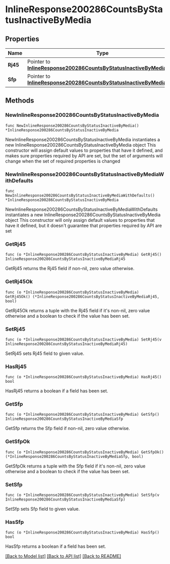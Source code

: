 # InlineResponse200286CountsByStatusInactiveByMedia

## Properties

Name | Type | Description | Notes
------------ | ------------- | ------------- | -------------
**Rj45** | Pointer to [**InlineResponse200286CountsByStatusInactiveByMediaRj45**](InlineResponse200286CountsByStatusInactiveByMediaRj45.md) |  | [optional] 
**Sfp** | Pointer to [**InlineResponse200286CountsByStatusInactiveByMediaSfp**](InlineResponse200286CountsByStatusInactiveByMediaSfp.md) |  | [optional] 

## Methods

### NewInlineResponse200286CountsByStatusInactiveByMedia

`func NewInlineResponse200286CountsByStatusInactiveByMedia() *InlineResponse200286CountsByStatusInactiveByMedia`

NewInlineResponse200286CountsByStatusInactiveByMedia instantiates a new InlineResponse200286CountsByStatusInactiveByMedia object
This constructor will assign default values to properties that have it defined,
and makes sure properties required by API are set, but the set of arguments
will change when the set of required properties is changed

### NewInlineResponse200286CountsByStatusInactiveByMediaWithDefaults

`func NewInlineResponse200286CountsByStatusInactiveByMediaWithDefaults() *InlineResponse200286CountsByStatusInactiveByMedia`

NewInlineResponse200286CountsByStatusInactiveByMediaWithDefaults instantiates a new InlineResponse200286CountsByStatusInactiveByMedia object
This constructor will only assign default values to properties that have it defined,
but it doesn't guarantee that properties required by API are set

### GetRj45

`func (o *InlineResponse200286CountsByStatusInactiveByMedia) GetRj45() InlineResponse200286CountsByStatusInactiveByMediaRj45`

GetRj45 returns the Rj45 field if non-nil, zero value otherwise.

### GetRj45Ok

`func (o *InlineResponse200286CountsByStatusInactiveByMedia) GetRj45Ok() (*InlineResponse200286CountsByStatusInactiveByMediaRj45, bool)`

GetRj45Ok returns a tuple with the Rj45 field if it's non-nil, zero value otherwise
and a boolean to check if the value has been set.

### SetRj45

`func (o *InlineResponse200286CountsByStatusInactiveByMedia) SetRj45(v InlineResponse200286CountsByStatusInactiveByMediaRj45)`

SetRj45 sets Rj45 field to given value.

### HasRj45

`func (o *InlineResponse200286CountsByStatusInactiveByMedia) HasRj45() bool`

HasRj45 returns a boolean if a field has been set.

### GetSfp

`func (o *InlineResponse200286CountsByStatusInactiveByMedia) GetSfp() InlineResponse200286CountsByStatusInactiveByMediaSfp`

GetSfp returns the Sfp field if non-nil, zero value otherwise.

### GetSfpOk

`func (o *InlineResponse200286CountsByStatusInactiveByMedia) GetSfpOk() (*InlineResponse200286CountsByStatusInactiveByMediaSfp, bool)`

GetSfpOk returns a tuple with the Sfp field if it's non-nil, zero value otherwise
and a boolean to check if the value has been set.

### SetSfp

`func (o *InlineResponse200286CountsByStatusInactiveByMedia) SetSfp(v InlineResponse200286CountsByStatusInactiveByMediaSfp)`

SetSfp sets Sfp field to given value.

### HasSfp

`func (o *InlineResponse200286CountsByStatusInactiveByMedia) HasSfp() bool`

HasSfp returns a boolean if a field has been set.


[[Back to Model list]](../README.md#documentation-for-models) [[Back to API list]](../README.md#documentation-for-api-endpoints) [[Back to README]](../README.md)


